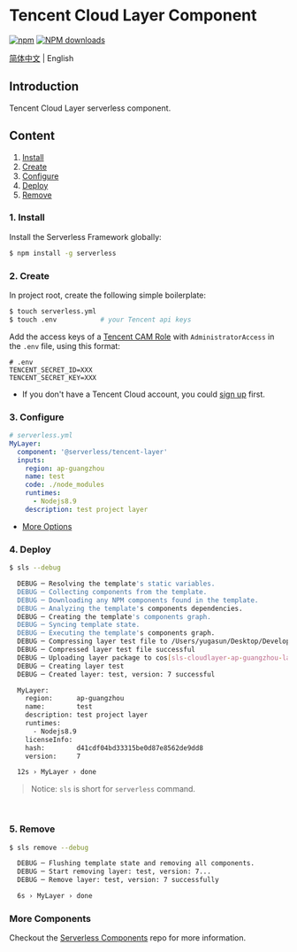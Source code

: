 # Tencent Cloud Layer Component

[![npm](https://img.shields.io/npm/v/%40serverless%2Ftencent-layer)](http://www.npmtrends.com/%40serverless%2Ftencent-layer)
[![NPM downloads](http://img.shields.io/npm/dm/%40serverless%2Ftencent-layer.svg?style=flat-square)](http://www.npmtrends.com/%40serverless%2Ftencent-layer)

[简体中文](https://github.com/serverless-components/tencent-layer/blob/master/README.md) | English

## Introduction

Tencent Cloud Layer serverless component.

## Content

1. [Install](#1-install)
2. [Create](#2-create)
3. [Configure](#3-configure)
4. [Deploy](#4-deploy)
5. [Remove](#5-Remove)

### 1. Install

Install the Serverless Framework globally:

```bash
$ npm install -g serverless
```

### 2. Create

In project root, create the following simple boilerplate:

```bash
$ touch serverless.yml
$ touch .env           # your Tencent api keys
```

Add the access keys of a [Tencent CAM Role](https://console.cloud.tencent.com/cam/capi) with `AdministratorAccess` in the `.env` file, using this format:

```
# .env
TENCENT_SECRET_ID=XXX
TENCENT_SECRET_KEY=XXX
```

- If you don't have a Tencent Cloud account, you could [sign up](https://intl.cloud.tencent.com/register) first.

### 3. Configure

```yml
# serverless.yml
MyLayer:
  component: '@serverless/tencent-layer'
  inputs:
    region: ap-guangzhou
    name: test
    code: ./node_modules
    runtimes:
      - Nodejs8.9
    description: test project layer
```

- [More Options](https://github.com/serverless-components/tencent-layer/blob/master/docs/configure.md)

### 4. Deploy

```bash
$ sls --debug

  DEBUG ─ Resolving the template's static variables.
  DEBUG ─ Collecting components from the template.
  DEBUG ─ Downloading any NPM components found in the template.
  DEBUG ─ Analyzing the template's components dependencies.
  DEBUG ─ Creating the template's components graph.
  DEBUG ─ Syncing template state.
  DEBUG ─ Executing the template's components graph.
  DEBUG ─ Compressing layer test file to /Users/yugasun/Desktop/Develop/serverless/tencent-layer/example/.serverless/test-layer.zip.
  DEBUG ─ Compressed layer test file successful
  DEBUG ─ Uploading layer package to cos[sls-cloudlayer-ap-guangzhou-layer]. sls-cloudlayer-test-1583823859.zip
  DEBUG ─ Creating layer test
  DEBUG ─ Created layer: test, version: 7 successful

  MyLayer:
    region:      ap-guangzhou
    name:        test
    description: test project layer
    runtimes:
      - Nodejs8.9
    licenseInfo:
    hash:        d41cdf04bd33315be0d87e8562de9dd8
    version:     7

  12s › MyLayer › done
```

> Notice: `sls` is short for `serverless` command.

&nbsp;

### 5. Remove

```bash
$ sls remove --debug

  DEBUG ─ Flushing template state and removing all components.
  DEBUG ─ Start removing layer: test, version: 7...
  DEBUG ─ Remove layer: test, version: 7 successfully

  6s › MyLayer › done
```

### More Components

Checkout the [Serverless Components](https://github.com/serverless/components) repo for more information.
